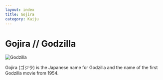 ```yaml
---
layout: index
title: Gojira
category: Kaiju
---
```


# Gojira // Godzilla
![Godzilla](https://vignette.wikia.nocookie.net/kaiju/images/1/1e/Gojira.jpg)

Gojira (ゴジラ) is the Japanese name for Godzilla and the name of the first Godzilla movie from 1954.

